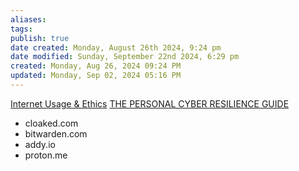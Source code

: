 ```yaml
---
aliases: 
tags: 
publish: true
date created: Monday, August 26th 2024, 9:24 pm
date modified: Sunday, September 22nd 2024, 6:29 pm
created: Monday, Aug 26, 2024 09:24 PM
updated: Monday, Sep 02, 2024 05:16 PM
---
```


[Internet Usage & Ethics](../Internet%20Usage%20&%20Ethics/Internet%20Usage%20&%20Ethics.md)
[THE PERSONAL CYBER RESILIENCE GUIDE](../THE%20PERSONAL%20CYBER%20RESILIENCE%20GUIDE/THE%20PERSONAL%20CYBER%20RESILIENCE%20GUIDE.md)

- cloaked.com
- bitwarden.com
- addy.io
- proton.me